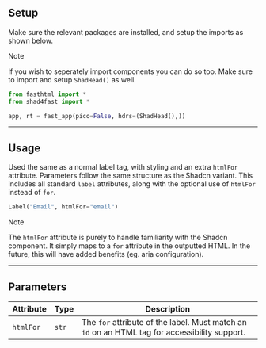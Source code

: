 ## Setup

Make sure the relevant packages are installed, and setup the imports as shown below.

> [!NOTE]
> If you wish to seperately import components you can do so too. Make sure to import and setup `ShadHead()` as well.

```python
from fasthtml import *
from shad4fast import *

app, rt = fast_app(pico=False, hdrs=(ShadHead(),))
```

---

## Usage

Used the same as a normal label tag, with styling and an extra `htmlFor` attribute. Parameters follow the same structure as the Shadcn variant. This includes all standard `label` attributes, along with the optional use of `htmlFor` instead of `for`.

```python
Label("Email", htmlFor="email")
```

> [!NOTE]
> The `htmlFor` attribute is purely to handle familiarity with the Shadcn component. It simply maps to a `for` attribute in the outputted HTML. In the future, this will have added benefits (eg. aria configuration).

---

## Parameters

| Attribute | Type  | Description                                                                                    |
| --------- | ----- | ---------------------------------------------------------------------------------------------- |
| `htmlFor` | `str` | The `for` attribute of the label. Must match an `id` on an HTML tag for accessibility support. |
